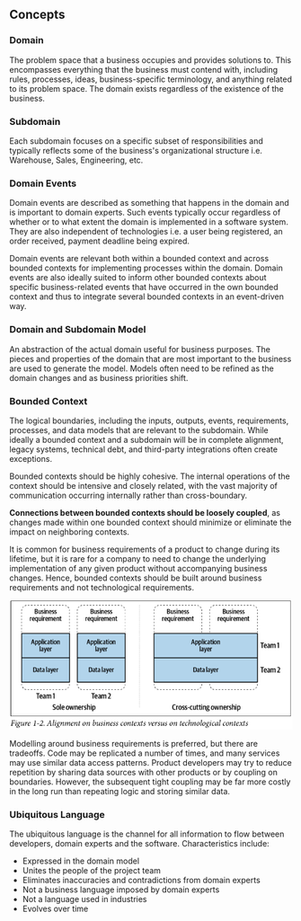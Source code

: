 ## Concepts

### Domain

The problem space that a business occupies and provides solutions to. This encompasses everything that the business must contend with, including rules, processes, ideas, business-specific terminology, and anything related to its problem space. The domain exists regardless of the existence of the business.

### Subdomain

Each subdomain focuses on a specific subset of responsibilities and typically reflects some of the business's organizational structure i.e. Warehouse, Sales, Engineering, etc.

### Domain Events

Domain events are described as something that happens in the domain and is important to domain experts. Such events typically occur regardless of whether or to what extent the domain is implemented in a software system. They are also independent of technologies i.e. a user being registered, an order received, payment deadline being expired.

Domain events are relevant both within a bounded context and across bounded contexts for implementing processes within the domain. Domain events are also ideally suited to inform other bounded contexts about specific business-related events that have occurred in the own bounded context and thus to integrate several bounded contexts in an event-driven way.

### Domain and Subdomain Model

An abstraction of the actual domain useful for business purposes. The pieces and properties of the domain that are most important to the business are used to generate the model. Models often need to be refined as the domain changes and as business priorities shift.

### Bounded Context

The logical boundaries, including the inputs, outputs, events, requirements, processes, and data models that are relevant to the subdomain. While ideally a bounded context and a subdomain will be in complete alignment, legacy systems, technical debt, and third-party integrations often create exceptions.

Bounded contexts should be highly cohesive. The internal operations of the context should be intensive and closely related, with the vast majority of communication occurring internally rather than cross-boundary.

**Connections between bounded contexts should be loosely coupled**, as changes made within one bounded context should minimize or eliminate the impact on neighboring contexts.

It is common for business requirements of a product to change during its lifetime, but it is rare for a company to need to change the underlying implementation of any given product without accompanying business changes. Hence, bounded contexts should be built around business requirements and not technological requirements.

<img src="../assets/bounded-contexts.png">

Modelling around business requirements is preferred, but there are tradeoffs. Code may be replicated a number of times, and many services may use similar data access patterns. Product developers may try to reduce repetition by sharing data sources with other products or by coupling on boundaries. However, the subsequent tight coupling may be far more costly in the long run than repeating logic and storing similar data.

### Ubiquitous Language

The ubiquitous language is the channel for all information to flow between developers, domain experts and the software. Characteristics include:

- Expressed in the domain model
- Unites the people of the project team
- Eliminates inaccuracies and contradictions from domain experts
- Not a business language imposed by domain experts
- Not a language used in industries
- Evolves over time
